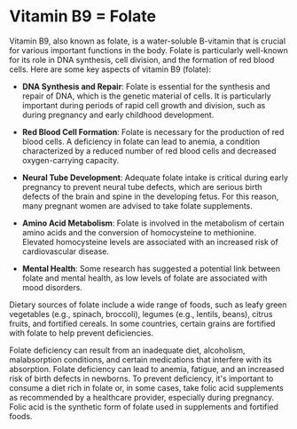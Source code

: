# Vitamin B9 = Folate

Vitamin B9, also known as folate, is a water-soluble B-vitamin that is crucial for various important functions in the body. Folate is particularly well-known for its role in DNA synthesis, cell division, and the formation of red blood cells. Here are some key aspects of vitamin B9 (folate):

* **DNA Synthesis and Repair**: Folate is essential for the synthesis and repair of DNA, which is the genetic material of cells. It is particularly important during periods of rapid cell growth and division, such as during pregnancy and early childhood development.

* **Red Blood Cell Formation**: Folate is necessary for the production of red blood cells. A deficiency in folate can lead to anemia, a condition characterized by a reduced number of red blood cells and decreased oxygen-carrying capacity.

* **Neural Tube Development**: Adequate folate intake is critical during early pregnancy to prevent neural tube defects, which are serious birth defects of the brain and spine in the developing fetus. For this reason, many pregnant women are advised to take folate supplements.

* **Amino Acid Metabolism**: Folate is involved in the metabolism of certain amino acids and the conversion of homocysteine to methionine. Elevated homocysteine levels are associated with an increased risk of cardiovascular disease.

* **Mental Health**: Some research has suggested a potential link between folate and mental health, as low levels of folate are associated with mood disorders.

Dietary sources of folate include a wide range of foods, such as leafy green vegetables (e.g., spinach, broccoli), legumes (e.g., lentils, beans), citrus fruits, and fortified cereals. In some countries, certain grains are fortified with folate to help prevent deficiencies.

Folate deficiency can result from an inadequate diet, alcoholism, malabsorption conditions, and certain medications that interfere with its absorption. Folate deficiency can lead to anemia, fatigue, and an increased risk of birth defects in newborns. To prevent deficiency, it's important to consume a diet rich in folate or, in some cases, take folic acid supplements as recommended by a healthcare provider, especially during pregnancy. Folic acid is the synthetic form of folate used in supplements and fortified foods.

